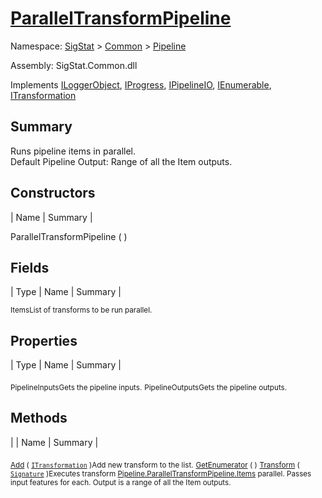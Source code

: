# [ParallelTransformPipeline](./ParallelTransformPipeline.md)

Namespace: [SigStat]() > [Common](./../README.md) > [Pipeline](./README.md)

Assembly: SigStat.Common.dll

Implements [ILoggerObject](./../ILoggerObject.md), [IProgress](./../Helpers/IProgress.md), [IPipelineIO](./IPipelineIO.md), [IEnumerable](https://docs.microsoft.com/en-us/dotnet/api/System.Collections.IEnumerable), [ITransformation](./../ITransformation.md)

## Summary
Runs pipeline items in parallel.  <br>Default Pipeline Output: Range of all the Item outputs.

## Constructors

| Name | Summary | 

ParallelTransformPipeline (  )<sub></sub>


## Fields

| Type | Name | Summary | 

<sub>Items</sub><sub>List of transforms to be run parallel.</sub>


## Properties

| Type | Name | Summary | 

<sub>PipelineInputs</sub><sub>Gets the pipeline inputs.</sub>
<sub>PipelineOutputs</sub><sub>Gets the pipeline outputs.</sub>


## Methods

|  | Name | Summary | 

<sub>[Add](./Methods/ParallelTransformPipeline-100663502.md) ( [`ITransformation`](./../ITransformation.md) )</sub><sub>Add new transform to the list.</sub>
<sub>[GetEnumerator](./Methods/ParallelTransformPipeline-100663501.md) (  )</sub><sub></sub>
<sub>[Transform](./Methods/ParallelTransformPipeline-100663503.md) ( [`Signature`](./../Signature.md) )</sub><sub>Executes transform [Pipeline.ParallelTransformPipeline.Items](https://github.com/hargitomi97/sigstat/blob/master/docs/md/.md) parallel.  Passes input features for each.  Output is a range of all the Item outputs.</sub>


